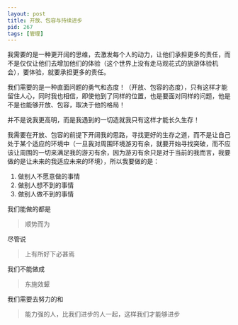 ```yaml
---
layout: post
title: 开放、包容与持续进步
pid: 267
tags: [管理]
---
```



我需要的是一种更开阔的思维，去激发每个人的动力，让他们承担更多的责任，而不是仅仅让他们去增加他们的体验（这个世界上没有走马观花式的旅游体验机会），要体验，就要承担更多的责任。

我们需要的是一种直面问题的勇气和态度！（开放、包容的态度），只有这样才能留住人心，同时我也相信，即使他到了同样的位置，也是要面对同样的问题，他是不是也能够开放、包容，取决于他的格局！

并不是说我更高明，而是我遇到的一切造就我只有这样才能长久生存！

我需要在开放、包容的前提下开阔我的思路，寻找更好的生存之道，而不是让自己处于某个适应的环境中（一旦我对周围环境游刃有余，就要开始寻找突破，而不应该让周围的一切来满足我的游刃有余，因为游刃有余只是对于当前的我而言，我要做的是让未来的我适应未来的环境），所以我要做的是：
1. 做别人不愿意做的事情
2. 做别人想不到的事情
3. 做别人做不到的事情

我们能做的都是
> 顺势而为

尽管说

> 上有所好下必甚焉

我们不能做成

> 东施效颦

我们需要去努力的和

> 能力强的人，比我们进步的人一起，这样我们才能够进步
